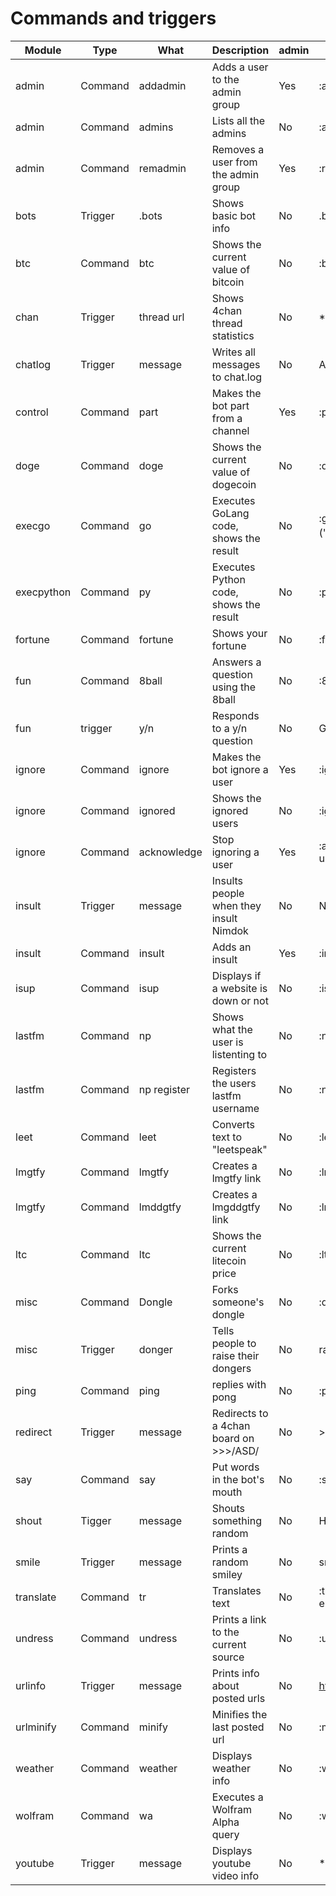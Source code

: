 Commands and triggers
======
| Module     | Type    | What             | Description                            | admin | Example                                   |
| -----------|---------|------------------|----------------------------------------|-------|-------------------------------------------|
| admin      | Command | addadmin         | Adds a user to the admin group         | Yes   | :addadmin shodan                          |
| admin      | Command | admins           | Lists all the admins                   | No    | :admins                                   |
| admin      | Command | remadmin         | Removes a user from the admin group    | Yes   | :remadmin shodan                          |
| bots       | Trigger | .bots            | Shows basic bot info                   | No    | .bots                                     |
| btc        | Command | btc              | Shows the current value of bitcoin     | No    | :btc                                      |
| chan       | Trigger | thread url       | Shows 4chan thread statistics          | No    | \*4chan thread\*                          |
| chatlog    | Trigger | message          | Writes all messages to chat.log        | No    | Any message                               |
| control    | Command | part             | Makes the bot part from a channel      | Yes   | :part #/g/sicp                            |
| doge       | Command | doge             | Shows the current value of dogecoin    | No    | :doge                                     |
| execgo     | Command | go               | Executes GoLang code, shows the result | No    | :go fmt &#124; fmt.Println ("Hello, 世界")|
| execpython | Command | py               | Executes Python code, shows the result | No    | :py print "hi"                            |
| fortune    | Command | fortune          | Shows your fortune                     | No    | :fortune                                  |
| fun        | Command | 8ball            | Answers a question using the 8ball     | No    | :8ball go outside?                        |
| fun        | trigger | y/n              | Responds to a y/n question             | No    | Go outside y/n?                           |
| ignore     | Command | ignore           | Makes the bot ignore a user            | Yes   | :ignore user1                             |
| ignore     | Command | ignored          | Shows the ignored users                | No    | :ignored                                  |
| ignore     | Command | acknowledge      | Stop ignoring a user                   | Yes   | :acknowledge user1                        |
| insult     | Trigger | message          | Insults people when they insult Nimdok | No    | Nimdok sucks                              |
| insult     | Command | insult           | Adds an insult                         | Yes   | :insult okay then                         |
| isup       | Command | isup             | Displays if a website is down or not   | No    | :isup google.com                          |
| lastfm     | Command | np               | Shows what the user is listenting to   | No    | :np                                       |
| lastfm     | Command | np register      | Registers the users lastfm username    | No    | :np register usr                          |
| leet       | Command | leet             | Converts text to "leetspeak"           | No    | :leet hello world                         |
| lmgtfy     | Command | lmgtfy           | Creates a lmgtfy link                  | No    | :lmgtfy something                         |
| lmgtfy     | Command | lmddgtfy         | Creates a lmgddgtfy link               | No    | :lmddgtfy stuff                           |
| ltc        | Command | ltc              | Shows the current litecoin price       | No    | :ltc                                      |
| misc       | Command | Dongle           | Forks someone's dongle                 | No    | :dongle shodan                            |
| misc       | Trigger | donger           | Tells people to raise their dongers    | No    | raise that donger                         |
| ping       | Command | ping             | replies with pong                      | No    | :ping                                     |
| redirect   | Trigger | message          | Redirects to a 4chan board on >>>/ASD/ | No    | >>>/g/                                    |
| say        | Command | say              | Put words in the bot's mouth           | No    | :say hello world                          |
| shout      | Tigger  | message          | Shouts something random                | No    | HELLO WORLD                               |
| smile      | Trigger | message          | Prints a random smiley                 | No    | smile                                     |
| translate  | Command | tr               | Translates text                        | No    | :tr {from auto} {to english} hello world  |
| undress    | Command | undress          | Prints a link to the current source    | No    | :undress                                  |
| urlinfo    | Trigger | message          | Prints info about posted urls          | No    | http://example.com/                       |
| urlminify  | Command | minify           | Minifies the last posted url           | No    | :minify                                   |
| weather    | Command | weather          | Displays weather info                  | No    | :w tokyo                                  |
| wolfram    | Command | wa               | Executes a Wolfram Alpha query         | No    | :wa wine in france                        |
| youtube    | Trigger | message          | Displays youtube video info            | No    | \*youtube link\*                          |
